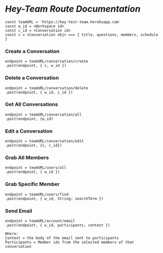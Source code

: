 # _Hey-Team Route Documentation_

```
const teamURL = 'https://hey-test-team.herokuapp.com'
const w_id = <Workspace id>
const c_id = <Conversation id>
const c = <Conversation obj> === { title, questions, members, schedule }
```

### Create a Conversation

```
endpoint = teamURL/conversation/create
.post(endpoint, { c, w_id })
```

### Delete a Conversation

```
endpoint = teamURL/conversation/delete
.post(endpoint, { w_id, c_id })
```

### Get All Conversations

```
endpoint = teamURL/conversation/all
.post(endpoint, {w_id)
```

### Edit a Conversation

```
endpoint = teamURL/conversation/edit
.post(endpoint, {c, c_id})
```

### Grab All Members

```
endpoint = teamURL/users/all
.post(endpoint, { w_id })
```

### Grab Specific Member

```
endpoint = teamURL/users/find
.post(endpoint, { w_id, String: searchTerm })
```

### Send Email

```
endpoint = teamURL/account/email
.post(endpoint, { w_id, participants, context })

Where:
Context = the body of the email sent to participants
Participants = Member ids from the selected members of that conversation
```
